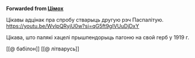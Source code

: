 **Forwarded from [Цімох](https://t.me/sumyc1)**

Цікавы адцінак пра спробу стварыць другую рэч Паспалітую.
https://youtu.be/WvlpQRyjU0w?si=qG5ft9gIVUuDjDxY

Цікава, што палякі хацелі прышпендорыць пагоню на свой герб у 1919 г.

[[@ бабілон]]
[[@ літварусь]]
